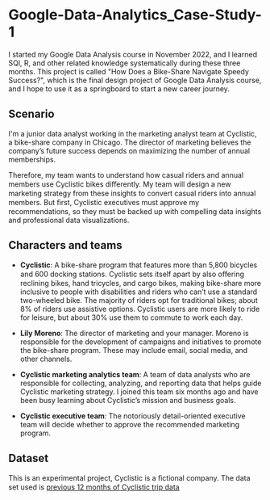 # Google-Data-Analytics_Case-Study-1

I started my Google Data Analysis course in November 2022, and I learned SQl, R, and other related knowledge systematically during these three months. This project is called "How Does a Bike-Share Navigate Speedy Success?", which is the final design project of Google Data Analysis course, and I hope to use it as a springboard to start a new career journey.

## Scenario

I'm a junior data analyst working in the marketing analyst team at Cyclistic, a bike-share company in Chicago. The director of marketing believes the company’s future success depends on maximizing the number of annual memberships. 

Therefore, my team wants to understand how casual riders and annual members use Cyclistic bikes diﬀerently. My team will design a new marketing strategy from these insights to convert casual riders into annual members. But ﬁrst, Cyclistic executives must approve my recommendations, so they must be backed up with compelling data insights and professional data visualizations.

## Characters and teams

- **Cyclistic**: A bike-share program that features more than 5,800 bicycles and 600 docking stations. Cyclistic sets itself apart by also oﬀering reclining bikes, hand tricycles, and cargo bikes, making bike-share more inclusive to people with disabilities and riders who can’t use a standard two-wheeled bike. The majority of riders opt for traditional bikes; about 8% of riders use assistive options. Cyclistic users are more likely to ride for leisure, but about 30% use them to commute to work each day.

- **Lily Moreno**: The director of marketing and your manager. Moreno is responsible for the development of campaigns and initiatives to promote the bike-share program. These may include email, social media, and other channels.

- **Cyclistic marketing analytics team**: A team of data analysts who are responsible for collecting, analyzing, and reporting data that helps guide Cyclistic marketing strategy. I joined this team six months ago and have been busy learning about Cyclistic’s mission and business goals.

- **Cyclistic executive team**: The notoriously detail-oriented executive team will decide whether to approve the recommended marketing program.

## Dataset

This is an experimental project, Cyclistic is a ﬁctional company. The data set used is [previous 12 months of Cyclistic trip data](https://divvy-tripdata.s3.amazonaws.com/index.html)